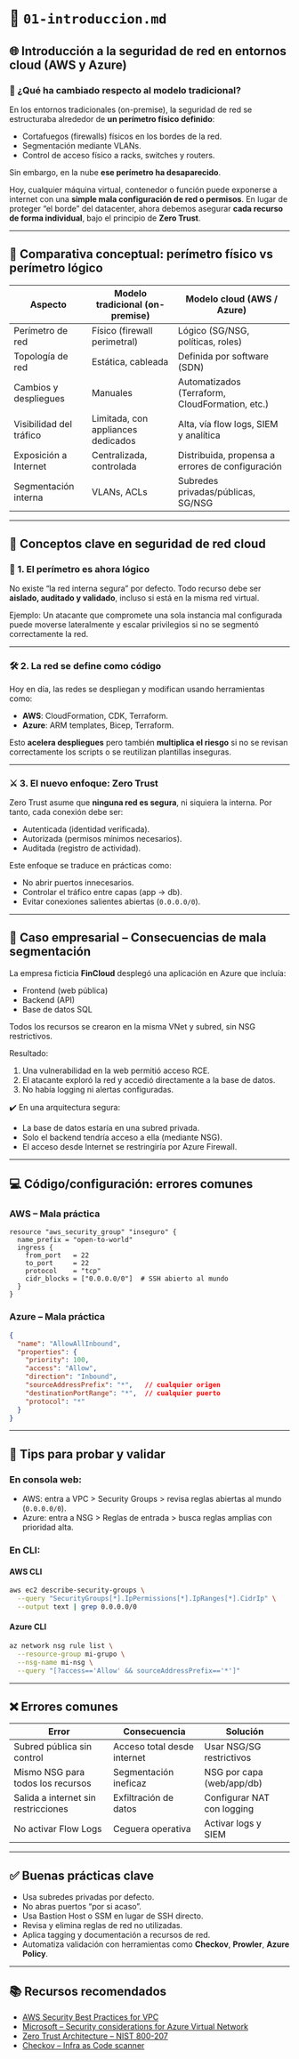 # 📄 `01-introduccion.md`

## 🌐 Introducción a la seguridad de red en entornos cloud (AWS y Azure)

### 🧩 ¿Qué ha cambiado respecto al modelo tradicional?

En los entornos tradicionales (on-premise), la seguridad de red se estructuraba alrededor de **un perímetro físico definido**:

* Cortafuegos (firewalls) físicos en los bordes de la red.
* Segmentación mediante VLANs.
* Control de acceso físico a racks, switches y routers.

Sin embargo, en la nube **ese perímetro ha desaparecido**.

Hoy, cualquier máquina virtual, contenedor o función puede exponerse a internet con una **simple mala configuración de red o permisos**.
En lugar de proteger “el borde” del datacenter, ahora debemos asegurar **cada recurso de forma individual**, bajo el principio de **Zero Trust**.

---

## 🧠 Comparativa conceptual: perímetro físico vs perímetro lógico

| Aspecto                 | Modelo tradicional (on-premise)    | Modelo cloud (AWS / Azure)                       |
| ----------------------- | ---------------------------------- | ------------------------------------------------ |
| Perímetro de red        | Físico (firewall perimetral)       | Lógico (SG/NSG, políticas, roles)                |
| Topología de red        | Estática, cableada                 | Definida por software (SDN)                      |
| Cambios y despliegues   | Manuales                           | Automatizados (Terraform, CloudFormation, etc.)  |
| Visibilidad del tráfico | Limitada, con appliances dedicados | Alta, vía flow logs, SIEM y analítica            |
| Exposición a Internet   | Centralizada, controlada           | Distribuida, propensa a errores de configuración |
| Segmentación interna    | VLANs, ACLs                        | Subredes privadas/públicas, SG/NSG               |

---

## 📌 Conceptos clave en seguridad de red cloud

### 🔐 1. El perímetro es ahora lógico

No existe “la red interna segura” por defecto.
Todo recurso debe ser **aislado, auditado y validado**, incluso si está en la misma red virtual.

Ejemplo:
Un atacante que compromete una sola instancia mal configurada puede moverse lateralmente y escalar privilegios si no se segmentó correctamente la red.

---

### 🛠 2. La red se define como código

Hoy en día, las redes se despliegan y modifican usando herramientas como:

* **AWS**: CloudFormation, CDK, Terraform.
* **Azure**: ARM templates, Bicep, Terraform.

Esto **acelera despliegues** pero también **multiplica el riesgo** si no se revisan correctamente los scripts o se reutilizan plantillas inseguras.

---

### ⚔️ 3. El nuevo enfoque: Zero Trust

Zero Trust asume que **ninguna red es segura**, ni siquiera la interna.
Por tanto, cada conexión debe ser:

* Autenticada (identidad verificada).
* Autorizada (permisos mínimos necesarios).
* Auditada (registro de actividad).

Este enfoque se traduce en prácticas como:

* No abrir puertos innecesarios.
* Controlar el tráfico entre capas (app → db).
* Evitar conexiones salientes abiertas (`0.0.0.0/0`).

---

## 🏢 Caso empresarial – Consecuencias de mala segmentación

La empresa ficticia **FinCloud** desplegó una aplicación en Azure que incluía:

* Frontend (web pública)
* Backend (API)
* Base de datos SQL

Todos los recursos se crearon en la misma VNet y subred, sin NSG restrictivos.

Resultado:

1. Una vulnerabilidad en la web permitió acceso RCE.
2. El atacante exploró la red y accedió directamente a la base de datos.
3. No había logging ni alertas configuradas.

✔️ En una arquitectura segura:

* La base de datos estaría en una subred privada.
* Solo el backend tendría acceso a ella (mediante NSG).
* El acceso desde Internet se restringiría por Azure Firewall.

---

## 💻 Código/configuración: errores comunes

### AWS – Mala práctica

```hcl
resource "aws_security_group" "inseguro" {
  name_prefix = "open-to-world"
  ingress {
    from_port   = 22
    to_port     = 22
    protocol    = "tcp"
    cidr_blocks = ["0.0.0.0/0"]  # SSH abierto al mundo
  }
}
```

### Azure – Mala práctica

```json
{
  "name": "AllowAllInbound",
  "properties": {
    "priority": 100,
    "access": "Allow",
    "direction": "Inbound",
    "sourceAddressPrefix": "*",   // cualquier origen
    "destinationPortRange": "*",  // cualquier puerto
    "protocol": "*"
  }
}
```

---

## 🧪 Tips para probar y validar

### En consola web:

* AWS: entra a VPC > Security Groups > revisa reglas abiertas al mundo (`0.0.0.0/0`).
* Azure: entra a NSG > Reglas de entrada > busca reglas amplias con prioridad alta.

### En CLI:

#### AWS CLI

```bash
aws ec2 describe-security-groups \
  --query "SecurityGroups[*].IpPermissions[*].IpRanges[*].CidrIp" \
  --output text | grep 0.0.0.0/0
```

#### Azure CLI

```bash
az network nsg rule list \
  --resource-group mi-grupo \
  --nsg-name mi-nsg \
  --query "[?access=='Allow' && sourceAddressPrefix=='*']"
```

---

## ❌ Errores comunes

| Error                               | Consecuencia                | Solución                   |
| ----------------------------------- | --------------------------- | -------------------------- |
| Subred pública sin control          | Acceso total desde internet | Usar NSG/SG restrictivos   |
| Mismo NSG para todos los recursos   | Segmentación ineficaz       | NSG por capa (web/app/db)  |
| Salida a internet sin restricciones | Exfiltración de datos       | Configurar NAT con logging |
| No activar Flow Logs                | Ceguera operativa           | Activar logs y SIEM        |

---

## ✅ Buenas prácticas clave

* Usa subredes privadas por defecto.
* No abras puertos “por si acaso”.
* Usa Bastion Host o SSM en lugar de SSH directo.
* Revisa y elimina reglas de red no utilizadas.
* Aplica tagging y documentación a recursos de red.
* Automatiza validación con herramientas como **Checkov**, **Prowler**, **Azure Policy**.

---

## 📚 Recursos recomendados

* [AWS Security Best Practices for VPC](https://docs.aws.amazon.com/vpc/latest/userguide/security-best-practices.html)
* [Microsoft – Security considerations for Azure Virtual Network](https://learn.microsoft.com/en-us/azure/virtual-network/security-overview)
* [Zero Trust Architecture – NIST 800-207](https://csrc.nist.gov/publications/detail/sp/800-207/final)
* [Checkov – Infra as Code scanner](https://www.checkov.io/)